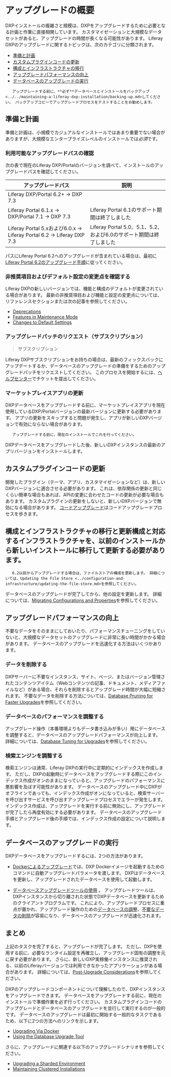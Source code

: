 # アップグレードの概要

DXPインストールの複雑さと規模は、DXPをアップグレードするために必要となる計画と作業に直接相関しています。 カスタマイゼーションと大規模なデータセットがあると、アップグレードの時間が長くなる可能性があります。 Liferay DXPのアップグレードに関するトピックは、次のカテゴリに分類されます。

  - [準備と計画](#preparation-and-planning)
  - [カスタムプラグインコードの更新](#updating-custom-plugin-code)
  - [構成とインフラストラクチャの移行](#migrating-and-updating-configurations-and-infrastructure)
  - [アップグレードパフォーマンスの向上](#improving-upgrade-performance)
  - [データベースのアップグレードの実行](#executing-the-database-upgrade)

``` warning::
   アップグレードする前に、**必ず**データベースとインストールをバックアップ<../../maintaining-a-liferay-dxp-installation/backing-up.md>してください。 バックアップコピーでアップグレードプロセスをテストすることをお勧めします。
```

## 準備と計画

準備と計画は、小規模でカジュアルなインストールではあまり重要でない場合がありますが、大規模なエンタープライズレベルのインストールでは*必須*です。

### 利用可能なアップグレードパスの確認

次の表で現在のLiferay DXP/Portalのバージョンを調べて、インストールのアップグレードパスを確認してください。

| アップグレードパス                                                         | 説明                                              |
| ----------------------------------------------------------------- | ----------------------------------------------- |
| Liferay DXP/Portal 6.2+ → DXP 7.3                                 |                                                 |
| Liferay Portal 6.1.x → DXP/Portal 7.1 → DXP 7.3                   | Liferay Portal 6.1のサポート期間は終了しました                |
| Liferay Portal 5.xおよび6.0.x → Liferay Portal 6.2 → Liferay DXP 7.3 | Liferay Portal 5.0、5.1、5.2、および6.0のサポート期間は終了しました |

パスにLiferay Portal 6.2へのアップグレードが含まれている場合は、最初に[Liferay Portal 6.2のアップグレード手順](https://help.liferay.com/hc/en-us/articles/360017903232-Upgrading-Liferay)に従ってください。

### 非推奨項目およびデフォルト設定の変更点を確認する

Liferay DXPの新しいバージョンでは、機能と構成のデフォルトが変更されている場合があります。 最新の非推奨項目および機能と設定の変更点については、リファレンスセクションまたは次の記事を参照してください。

  - [Deprecations](../reference/deprecations-in-liferay-dxp-7-3.md)
  - [Features in Maintenance Mode](../reference/features-in-maintenance-mode.md)
  - [Changes to Default Settings](../reference/changes-to-default-settings.md)

### アップグレードパッチのリクエスト（サブスクリプション）

> サブスクリプション

Liferay DXPサブスクリプションをお持ちの場合は、最新のフィックスパックにアップデートするか、データベースのアップグレードの準備をするためのアップグレードパッチをリクエストしてください。 このプロセスを開始するには、[ヘルプセンター](https://help.liferay.com/hc/requests/new)でチケットを提出してください。

### マーケットプレイスアプリの更新

DXPデータベースをアップグレードする前に、マーケットプレイスアプリを現在使用しているDXP/Portalバージョンの最新バージョンに更新する必要があります。 アプリの更新をスキップすると問題が発生し、アプリが新しいDXPバージョンで有効にならない場合があります。

``` important::
   アップグレードする前に、現在のインストールでこれを行ってください。
```

DXPデータベースをアップグレードした後、新しいDXPインスタンスの最新のアプリバージョンをインストールします。

## カスタムプラグインコードの更新

開発したプラグイン（テーマ、アプリ、カスタマイゼーションなど）は、新しいDXPバージョンに適合させる必要があります。 これは、依存関係の更新と同じくらい簡単な場合もあれば、APIの変更に合わせたコードの更新が必要な場合もあります。 カスタムプラグインの更新をしないと、新しいDXPバージョンで無効になる場合があります。 [コードアップグレード](https://help.liferay.com/hc/en-us/articles/360029316391-Introduction-to-Upgrading-Code-to-Liferay-DXP-7-2)はコードアップグレードプロセスを歩きます。

## 構成とインフラストラクチャの移行と更新<!-- New DXP installations use your configurations at run time and during database upgrade.-->構成と対応するインフラストラクチャを、以前のインストールから新しいインストールに移行して更新する必要があります。

``` important::
   6.2以前からアップグレードする場合は、ファイルストアの構成を更新します。 詳細については、Updating the File Store <../configuration-and-infrastructure/updating-the-file-store.md>を参照してください。
```

データベースのアップグレードが完了してから、他の設定を更新します。 詳細については、[Migrating Configurations and Properties](../configuration-and-infrastructure/migrating-configurations-and-properties.md)を参照してください。

## アップグレードパフォーマンスの向上

不要なデータをそのままにしておいたり、パフォーマンスチューニングをしていないと、大規模なデータセットのアップグレードに非常に長い時間がかかる場合があります。 データベースのアップグレードを迅速化する方法はいくつかあります。

### データを削除する

DXPサーバーに不要なインスタンス、サイト、ページ、またはバージョン管理されたコンテンツアイテム（Webコンテンツの記事、ドキュメント、メディアファイルなど）がある場合、それらを削除するとアップグレード時間が大幅に短縮されます。 不要なデータを削除する方法については、[Database Pruning for Faster Upgrades](../upgrade-stability-and-performance/database-pruning-for-faster-upgrades.md)を参照してください。

### データベースのパフォーマンスを調整する

アップグレード操作（本番環境よりもデータ書き込みが多い）用にデータベースを調整すると、データベースのアップグレードパフォーマンスが向上します。 詳細については、[Database Tuning for Upgrades](../upgrade-stability-and-performance/database-tuning-for-upgrades.md)を参照してください。

### 検索エンジンを調整する

検索エンジンは通常、Liferay DXPの実行中に定期的にインデックスを作成します。 ただし、DXPの起動時にデータベースをアップグレードする際にこのインデックス作成がオンのままになっていると、アップグレードのパフォーマンスに悪影響を及ぼす可能性があります。 データベースのアップグレード中にDXPがオフラインであっても、インデックス作成がオンになっていると、検索サーバーを呼び出すサービスを呼び出すアップグレードプロセスでエラーが発生します。 インデックス作成は、アップグレードを実行する前に無効にし、アップグレードが完了したら再度有効にする必要があります。 データベースのアップグレード手順とアップグレード後の手順では、インデックス作成の設定について説明します。

## データベースのアップグレードの実行

DXPデータベースをアップグレードするには、2つの方法があります。

  - [Dockerによるアップグレード](./upgrading-via-docker.md)では、DXP Dockerイメージを起動するためのコマンドに自動アップグレードパラメータを渡します。 DXPはデータベースを更新し、アップグレードされたデータベースを使用して起動します。

  - [データベースアップグレードツールの使用](./using-the-database-upgrade-tool.md) 。 アップグレードツールは、DXPインスタンスから切り離された状態でDXPデータベースを更新するためのクライアントプログラムです。 これにより、アップグレードプロセスに重点が置かれ、アップグレード操作のための[データベースの調整](../upgrade-stability-and-performance/database-tuning-for-upgrades.md)、[不要なデータの削除](../upgrade-stability-and-performance/database-pruning-for-faster-upgrades.md)が容易になり、データベースのアップグレードが迅速化されます。

## まとめ

上記のタスクを完了すると、アップグレードが完了します。 ただし、DXPを使用する前に、必要なランタイム設定を再確立し、アップグレード固有の調整を元に戻す必要があります。 さらに、新しいDXP実稼働インスタンスに推奨される、以前のLiferayバージョンでは利用できなかったアプリケーションがある場合があります。 詳細については、[Post-Upgrade Considerations](./post-upgrade-considerations.md)を参照してください。

DXPのアップグレードコンポーネントについて理解したので、DXPインスタンスをアップグレードできます。 データベースをアップグレードする前に、現在のインストールで準備作業を必ず行ってください。 カスタムプラグインコードのアップグレードとデータベースのアップグレードを並行して実行するのが一般的です。 データベースのアップグレードは最初に開始する一般的なタスクであるため、以下に2つの方法へのリンクを示します。

  - [Upgrading Via Docker](./upgrading-via-docker.md)
  - [Using the Database Upgrade Tool](./using-the-database-upgrade-tool.md)

さらに、アップグレードに関連する以下のアップグレードシナリオを参照してください。

  - [Upgrading a Sharded Environment](../other-upgrade-scenarios/upgrading-a-sharded-environment.md)
  - [Maintaining Clustered Installations](../../maintaining-a-liferay-dxp-installation/maintaining-clustered-installations/maintaining-clustered-installations.md)
